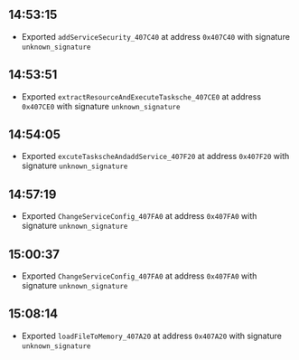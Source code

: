 
## 14:53:15
- Exported `addServiceSecurity_407C40` at address `0x407C40` with signature `unknown_signature`

## 14:53:51
- Exported `extractResourceAndExecuteTasksche_407CE0` at address `0x407CE0` with signature `unknown_signature`

## 14:54:05
- Exported `excuteTaskscheAndaddService_407F20` at address `0x407F20` with signature `unknown_signature`

## 14:57:19
- Exported `ChangeServiceConfig_407FA0` at address `0x407FA0` with signature `unknown_signature`

## 15:00:37
- Exported `ChangeServiceConfig_407FA0` at address `0x407FA0` with signature `unknown_signature`

## 15:08:14
- Exported `loadFileToMemory_407A20` at address `0x407A20` with signature `unknown_signature`
